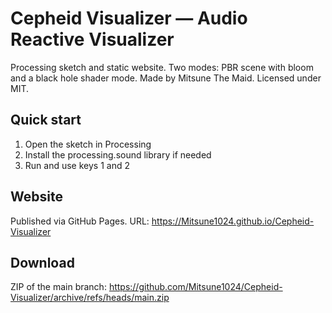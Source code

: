 # Cepheid Visualizer — Audio Reactive Visualizer

Processing sketch and static website. Two modes: PBR scene with bloom and a black hole shader mode. Made by Mitsune The Maid. Licensed under MIT.

## Quick start
1. Open the sketch in Processing
2. Install the processing.sound library if needed
3. Run and use keys 1 and 2

## Website
Published via GitHub Pages. URL: https://Mitsune1024.github.io/Cepheid-Visualizer

## Download
ZIP of the main branch: https://github.com/Mitsune1024/Cepheid-Visualizer/archive/refs/heads/main.zip
